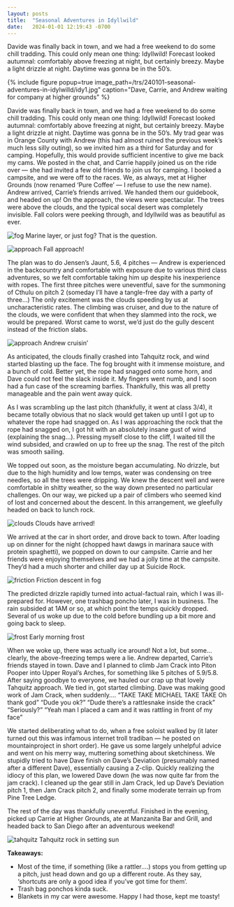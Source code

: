 ```yaml
---
layout: posts
title:  "Seasonal Adventures in Idyllwild"
date:   2024-01-01 12:19:43 -0700
---
```


Davide was finally back in town, and we had a free weekend to do some chill tradding. This could only mean one thing: Idyllwild! Forecast looked autumnal: comfortably above freezing at night, but certainly breezy. Maybe a light drizzle at night. Daytime was gonna be in the 50’s.

{% include figure popup=true image_path=/trs/240101-seasonal-adventures-in-idylwilld/idy1.jpg" caption="Dave, Carrie, and Andrew waiting for company at higher grounds" %}

Davide was finally back in town, and we had a free weekend to do some chill tradding. This could only mean one thing: Idyllwild! Forecast looked autumnal: comfortably above freezing at night, but certainly breezy. Maybe a light drizzle at night. Daytime was gonna be in the 50’s.
My trad gear was in Orange County with Andrew (this had almost ruined the previous week’s much less silly outing), so we invited him as a third for Saturday and for camping. Hopefully, this would provide sufficient incentive to give me back my cams. We posted in the chat, and Carrie happily joined us on the ride over — she had invited a few old friends to join us for camping. I booked a campsite, and we were off to the races. We, as always, met at Higher Grounds (now renamed ‘Pure Coffee’ — I refuse to use the new name). Andrew arrived, Carrie’s friends arrived. We handed them our guidebook, and headed on up! On the approach, the views were spectacular. The trees were above the clouds, and the typical socal desert was completely invisible. Fall colors were peeking through, and Idyllwild was as beautiful as ever.

![fog](/trs/240101-seasonal-adventures-in-idylwilld/idy2.jpg)
Marine layer, or just fog? That is the question.

![approach](/trs/240101-seasonal-adventures-in-idylwilld/idy3.jpg)
Fall approach!

The plan was to do Jensen’s Jaunt, 5.6, 4 pitches — Andrew is experienced in the backcountry and comfortable with exposure due to various third class adventures, so we felt comfortable taking him up despite his inexperience with ropes. The first three pitches were uneventful, save for the summoning of Cthulu on pitch 2 (someday I’ll have a tangle-free day with a party of three…) The only excitement was the clouds speeding by us at uncharacteristic rates. The climbing was cruiser, and due to the nature of the clouds, we were confident that when they slammed into the rock, we would be prepared. Worst came to worst, we’d just do the gully descent instead of the friction slabs.

![approach](/trs/240101-seasonal-adventures-in-idylwilld/idy4.jpg)
Andrew cruisin’

As anticipated, the clouds finally crashed into Tahquitz rock, and wind started blasting up the face. The fog brought with it immense moisture, and a bunch of cold. Better yet, the rope had snagged onto some horn, and Dave could not feel the slack inside it. My fingers went numb, and I soon had a fun case of the screaming barfies. Thankfully, this was all pretty manageable and the pain went away quick.

As I was scrambling up the last pitch (thankfully, it went at class 3/4), it became totally obvious that no slack would get taken up until I got up to whatever the rope had snagged on. As I was approaching the rock that the rope had snagged on, I got hit with an absolutely insane gust of wind (explaining the snag…). Pressing myself close to the cliff, I waited till the wind subsided, and crawled on up to free up the snag. The rest of the pitch was smooth sailing.

We topped out soon, as the moisture began accumulating. No drizzle, but due to the high humidity and low temps, water was condensing on tree needles, so all the trees were dripping. We knew the descent well and were comfortable in shitty weather, so the way down presented no particular challenges. On our way, we picked up a pair of climbers who seemed kind of lost and concerned about the descent. In this arrangement, we gleefully headed on back to lunch rock.


![clouds](/trs/240101-seasonal-adventures-in-idylwilld/idy5.jpg)
Clouds have arrived!

We arrived at the car in short order, and drove back to town. After loading up on dinner for the night (chopped hawt dawgs in marinara sauce with protein spaghetti), we popped on down to our campsite. Carrie and her friends were enjoying themselves and we had a jolly time at the campsite. They’d had a much shorter and chiller day up at Suicide Rock.

![friction](/trs/240101-seasonal-adventures-in-idylwilld/idy6.jpg)
Friction descent in fog

The predicted drizzle rapidly turned into actual-factual rain, which I was ill-prepared for. However, one trashbag poncho later, I was in business. The rain subsided at 1AM or so, at which point the temps quickly dropped. Several of us woke up due to the cold before bundling up a bit more and going back to sleep.

![frost](/trs/240101-seasonal-adventures-in-idyllwild/idy7.jpg)
Early morning frost

When we woke up, there was actually ice around! Not a lot, but some… clearly, the above-freezing temps were a lie. Andrew departed, Carrie’s friends stayed in town. Dave and I planned to climb Jam Crack into Piton Pooper into Upper Royal’s Arches, for something like 5 pitches of 5.9/5.8. After saying goodbye to everyone, we hauled our crap up that lovely Tahquitz approach. We tied in, got started climbing. Dave was making good work of Jam Crack, when suddenly…. “TAKE TAKE MICHAEL TAKE TAKE Oh thank god” “Dude you ok?” “Dude there’s a rattlesnake inside the crack” “Seriously?” “Yeah man I placed a cam and it was rattling in front of my face”

We started deliberating what to do, when a free soloist walked by (it later turned out this was infamous internet troll tradiban — he posted on mountainproject in short order). He gave us some largely unhelpful advice and went on his merry way, muttering something about sketchiness. We stupidly tried to have Dave finish on Dave’s Deviation (presumably named after a different Dave), essentially causing a Z-clip. Quickly realizing the idiocy of this plan, we lowered Dave down (he was now quite far from the jam crack). I cleaned up the gear still in Jam Crack, led up Dave’s Deviation pitch 1, then Jam Crack pitch 2, and finally some moderate terrain up from Pine Tree Ledge.

The rest of the day was thankfully uneventful. Finished in the evening, picked up Carrie at Higher Grounds, ate at Manzanita Bar and Grill, and headed back to San Diego after an adventurous weekend!

![tahquitz](/trs/240101-seasonal-adventures-in-idylwilld/idy8.jpg)
Tahquitz rock in setting sun


**Takeaways:**
- Most of the time, if something (like a rattler….) stops you from getting up a pitch, just head down and go up a different route. As they say, ‘shortcuts are only a good idea if you’ve got time for them’.
- Trash bag ponchos kinda suck.
- Blankets in my car were awesome. Happy I had those, kept me toasty!
